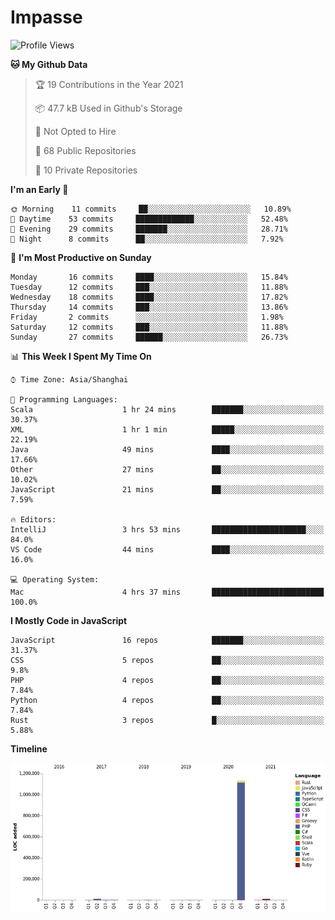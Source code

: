 # Impasse

<!--START_SECTION:waka-->
![Profile Views](http://img.shields.io/badge/Profile%20Views-8-blue)

**🐱 My Github Data** 

> 🏆 19 Contributions in the Year 2021
 > 
> 📦 47.7 kB Used in Github's Storage 
 > 
> 🚫 Not Opted to Hire
 > 
> 📜 68 Public Repositories 
 > 
> 🔑 10 Private Repositories  
 > 
**I'm an Early 🐤** 

```text
🌞 Morning    11 commits     ██░░░░░░░░░░░░░░░░░░░░░░░   10.89% 
🌆 Daytime    53 commits     █████████████░░░░░░░░░░░░   52.48% 
🌃 Evening    29 commits     ███████░░░░░░░░░░░░░░░░░░   28.71% 
🌙 Night      8 commits      ██░░░░░░░░░░░░░░░░░░░░░░░   7.92%

```
📅 **I'm Most Productive on Sunday** 

```text
Monday       16 commits     ████░░░░░░░░░░░░░░░░░░░░░   15.84% 
Tuesday      12 commits     ███░░░░░░░░░░░░░░░░░░░░░░   11.88% 
Wednesday    18 commits     ████░░░░░░░░░░░░░░░░░░░░░   17.82% 
Thursday     14 commits     ███░░░░░░░░░░░░░░░░░░░░░░   13.86% 
Friday       2 commits      ░░░░░░░░░░░░░░░░░░░░░░░░░   1.98% 
Saturday     12 commits     ███░░░░░░░░░░░░░░░░░░░░░░   11.88% 
Sunday       27 commits     ██████░░░░░░░░░░░░░░░░░░░   26.73%

```


📊 **This Week I Spent My Time On** 

```text
⌚︎ Time Zone: Asia/Shanghai

💬 Programming Languages: 
Scala                    1 hr 24 mins        ███████░░░░░░░░░░░░░░░░░░   30.37% 
XML                      1 hr 1 min          █████░░░░░░░░░░░░░░░░░░░░   22.19% 
Java                     49 mins             ████░░░░░░░░░░░░░░░░░░░░░   17.66% 
Other                    27 mins             ██░░░░░░░░░░░░░░░░░░░░░░░   10.02% 
JavaScript               21 mins             ██░░░░░░░░░░░░░░░░░░░░░░░   7.59%

🔥 Editors: 
IntelliJ                 3 hrs 53 mins       █████████████████████░░░░   84.0% 
VS Code                  44 mins             ████░░░░░░░░░░░░░░░░░░░░░   16.0%

💻 Operating System: 
Mac                      4 hrs 37 mins       █████████████████████████   100.0%

```

**I Mostly Code in JavaScript** 

```text
JavaScript               16 repos            ███████░░░░░░░░░░░░░░░░░░   31.37% 
CSS                      5 repos             ██░░░░░░░░░░░░░░░░░░░░░░░   9.8% 
PHP                      4 repos             ██░░░░░░░░░░░░░░░░░░░░░░░   7.84% 
Python                   4 repos             ██░░░░░░░░░░░░░░░░░░░░░░░   7.84% 
Rust                     3 repos             █░░░░░░░░░░░░░░░░░░░░░░░░   5.88%

```


**Timeline**

![Chart not found](https://raw.githubusercontent.com/impasse/impasse/master/charts/bar_graph.png) 


<!--END_SECTION:waka-->
